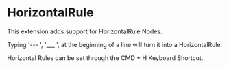 # HorizontalRule
This extension adds support for HorizontalRule Nodes.

Typing '--- ', '___ ', at the beginning of a line will
turn it into a HorizontalRule.

Horizontal Rules can be set through the CMD + H Keyboard Shortcut.
